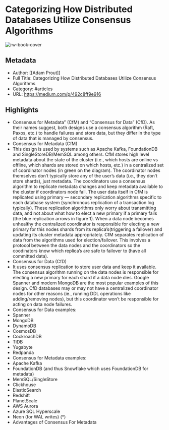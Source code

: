# Categorizing How Distributed Databases Utilize Consensus Algorithms

![rw-book-cover](https://readwise-assets.s3.amazonaws.com/static/images/article0.00998d930354.png)

## Metadata
- Author: [[Adam Prout]]
- Full Title: Categorizing How Distributed Databases Utilize Consensus Algorithms
- Category: #articles
- URL: https://medium.com/p/492c8ff9e916

## Highlights
- Consensus for Metadata” (CfM) and “Consensus for Data” (CfD). As their names suggest, both designs use a consensus algorithm (Raft, Paxos, etc.) to handle failures and store data, but they differ in the type of data that is managed by consensus.
- Consensus for Metadata (CfM)
- This design is used by systems such as Apache Kafka, FoundationDB and SingleStoreDB/MemSQL among others. CfM stores high level metadata about the state of the cluster (i.e., which hosts are online vs offline, which shards are stored on which hosts, etc.) in a centralized set of coordinator nodes (in green on the diagram). The coordinator nodes themselves don’t typically store any of the user’s data (i.e., they don’t store shards), just metadata. The coordinators use a consensus algorithm to replicate metadata changes and keep metadata available to the cluster if coordinators node fail. The user data itself in CfM is replicated using primary — secondary replication algorithms specific to each database system (synchronous replication of a transaction log typically). These replication algorithms only worry about transmitting data, and not about what how to elect a new primary if a primary fails (the blue replication arrows in figure 1). When a data node becomes unhealthy the centralized coordinator is responsible for electing a new primary for this nodes shards from its replica’s(triggering a failover) and updating its cluster metadata appropriately. CfM separates replication of data from the algorithms used for election/failover. This involves a protocol between the data nodes and the coordinators so the coodinators know which replica’s are safe to failover to (have all committed data).
- Consensus for Data (CfD)
- It uses consensus replication to store user data and keep it available. The consensus algorithm running on the data nodes is responsible for electing a new primary for each shard if a data node dies. Google Spanner and modern MongoDB are the most popular examples of this design. CfD databases may or may not have a centralized coordinator nodes for other reasons (ie., running DDL operations like adding/removing nodes), but this coordinator won’t be responsible for acting on data node failures.
- Consensus for Data examples:
- Spanner
- MongoDB
- DynamoDB
- CosmosDB
- CockroachDB
- TiDB
- Yugabyte
- Redpanda
- Consensus for Metadata examples:
- Apache Kafka
- FoundationDB (and thus Snowflake which uses FoundationDB for metadata)
- MemSQL/SingleStore
- Clickhouse
- ElasticSearch
- Redshift
- PlanetScale
- AWS Aurora
- Azure SQL Hyperscale
- Neon (for WAL writes) (*)
- Advantages of Consensus For Metadata
